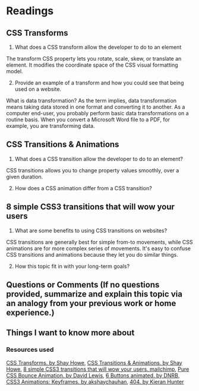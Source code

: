 # Readings

## CSS Transforms

1. What does a CSS transform allow the developer to do to an element

The transform CSS property lets you rotate, scale, skew, or translate an element. It modifies the coordinate space of the CSS visual formatting model.

2. Provide an example of a transform and how you could see that being used on a website.

What is data transformation? As the term implies, data transformation means taking data stored in one format and converting it to another. As a computer end-user, you probably perform basic data transformations on a routine basis. When you convert a Microsoft Word file to a PDF, for example, you are transforming data.

## CSS Transitions & Animations

1. What does a CSS transition allow the developer to do to an element?

CSS transitions allows you to change property values smoothly, over a given duration.

2. How does a CSS animation differ from a CSS transition?

## 8 simple CSS3 transitions that will wow your users

1. What are some benefits to using CSS transitions on websites?

CSS transitions are generally best for simple from-to movements, while CSS animations are for more complex series of movements. It's easy to confuse CSS transitions and animations because they let you do similar things.

2. How this topic fit in with your long-term goals?

## Questions or Comments (If no questions provided, summarize and explain this topic via an analogy from your previous work or home experience.)

## Things I want to know more about

### Resources used

[CSS Transforms. by Shay Howe](https://learn.shayhowe.com/advanced-html-css/css-transforms/),
[CSS Transitions & Animations. by Shay Howe](https://learn.shayhowe.com/advanced-html-css/transitions-animations/),
[8 simple CSS3 transitions that will wow your users. mailchimp](https://www.webdesignerdepot.com/2014/05/8-simple-css3-transitions-that-will-wow-your-users/),
[Pure CSS Bounce Animation. by David Lewis](https://codepen.io/dp_lewis/pen/QWMxRRs),
[6 Buttons animated. by DNRB](https://codepen.io/retyui/pen/ByoaXV),
[CSS3 Animations: Keyframes. by akshaychauhan](https://codepen.io/akshaychauhan/pen/dyBqVo),
[404. by Kieran Hunter](https://codepen.io/kieranfivestars/pen/MYdQxX)

